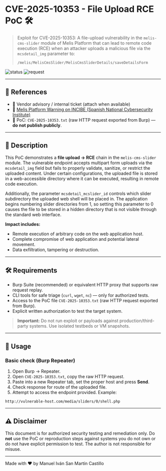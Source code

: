 # CVE-2025-10353 - File Upload RCE PoC 🛠️

> Exploit for CVE-2025-10353: A file-upload vulnerability in the `melis-cms-slider` module of Melis Platform that can lead to remote code execution (RCE) when an attacker uploads a malicious file via the `mcsdetail_img` parameter to:
>
> ```
> /melis/MelisCmsSlider/MelisCmsSliderDetails/saveDetailsForm
> ```

![status](https://img.shields.io/badge/status-proof%20of%20concept-orange)
![request](https://img.shields.io/badge/request-raw%20HTTP-blue)

---

## 🔗 References

- 📄 Vendor advisory / internal ticket (attach when available)
- 📄 [Melis Platform Warning on INCIBE (Spanish National Cybersecurity Institute)](https://www.incibe.es/incibe-cert/alerta-temprana/avisos/multiples-vulnerabilidades-en-melis-platform) 
- 📄 PoC: `CVE-2025-10353.txt` (raw HTTP request exported from Burp) — **do not publish publicly**.

---

## 🚀 Description

This PoC demonstrates a **file upload → RCE** chain in the `melis-cms-slider` module.
The vulnerable endpoint accepts multipart form uploads via the `mcsdetail_img` field but fails to properly validate, sanitize, or restrict the uploaded content.
Under certain configurations, the uploaded file is stored in a web-accessible directory where it can be executed, resulting in remote code execution.

Additionally, the parameter `mcsdetail_mcslider_id` controls which slider subdirectory the uploaded web shell will be placed in.
The application begins numbering slider directories from 1, so setting this parameter to 0 causes the file to be stored in a hidden directory that is not visible through the standard web interface.

**Impact includes:**
- Remote execution of arbitrary code on the web application host.
- Complete compromise of web application and potential lateral movement.
- Data exfiltration, tampering or destruction.

---

## 🛠️ Requirements
- Burp Suite (recommended) or equivalent HTTP proxy that supports raw request replay.  
- CLI tools for safe triage (`curl`, `wget`, `nc`) — only for authorized tests.  
- Access to the PoC file `CVE-2025-10353.txt` (raw HTTP request exported from Burp).  
- Explicit written authorization to test the target system.

> **Important:** Do not run exploit or payloads against production/third-party systems. Use isolated testbeds or VM snapshots.

---

## 🧪 Usage

### Basic check (Burp Repeater)
1. Open Burp → Repeater.
2. Open `CVE-2025-10353.txt`, copy the raw HTTP request.
3. Paste into a new Repeater tab, set the proper host and press **Send**.
4. Check response for route of the uploaded file.
5. Attempt to access the endpoint provided. Example:

```
http://vulnerable-host.com/media/sliders/0/shell.php
```
---

## ⚠️ Disclaimer

This document is for authorized security testing and remediation only. Do **not** use the PoC or reproduction steps against systems you do not own or do not have explicit permission to test. The author is not responsible for misuse.

---

Made with ❤️ by Manuel Iván San Martín Castillo
